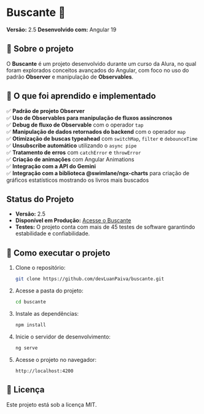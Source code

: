 # Buscante 🚀

**Versão:** 2.5
**Desenvolvido com:** Angular 19  

## 📌 Sobre o projeto  
O **Buscante** é um projeto desenvolvido durante um curso da Alura, no qual foram explorados conceitos avançados do Angular, com foco no uso do padrão **Observer** e manipulação de **Observables**.  

## 🎯 O que foi aprendido e implementado  

✅ **Padrão de projeto Observer**  
✅ **Uso de Observables para manipulação de fluxos assíncronos**  
✅ **Debug de fluxo de Observable** com o operador `tap`  
✅ **Manipulação de dados retornados do backend** com o operador `map`  
✅ **Otimização de buscas typeahead** com `switchMap`, `filter` e `debounceTime`  
✅ **Unsubscribe automático** utilizando o `async pipe`  
✅ **Tratamento de erros** com `catchError` e `throwError`  
✅ **Criação de animações** com Angular Animations  
✅ **Integração com a API do Gemini**  
✅ **Integração com a biblioteca @swimlane/ngx-charts** para criação de gráficos estatísticos mostrando os livros mais buscados  

## Status do Projeto

- **Versão:** 2.5  
- **Disponível em Produção:** [Acesse o Buscante](https://buscante-mu.vercel.app/)  
- **Testes:** O projeto conta com mais de 45 testes de software garantindo estabilidade e confiabilidade.  

## 🚀 Como executar o projeto  

1. Clone o repositório:  
   ```sh
   git clone https://github.com/devLuanPaiva/buscante.git
   ```
2. Acesse a pasta do projeto:  
   ```sh
   cd buscante
   ```
3. Instale as dependências:  
   ```sh
   npm install
   ```
4. Inicie o servidor de desenvolvimento:  
   ```sh
   ng serve
   ```
5. Acesse o projeto no navegador:  
   ```
   http://localhost:4200
   ```

## 📄 Licença  
Este projeto está sob a licença MIT.  

